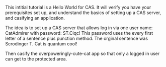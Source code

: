 This intitial tutorial is a Hello World for CAS.  It will verify you have your prerequisites set up, and understand the basics of setting up a CAS server, and casifying an application.

The idea is to set up a CAS server that allows log in via one user name: CatAdmirer with password: ST.Ciqc!
This password uses the every first letter of a sentence plus punction method.  The orginal sentence was Scrodinger T. Cat is quantum cool!

Then casify the overpoweringly-cute-cat app so that only a logged in user can get to the protected area.


